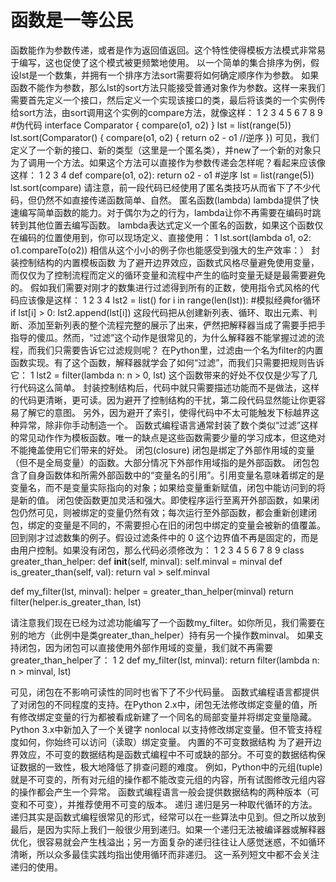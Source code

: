 
# 函数是一等公民
函数能作为参数传递，或者是作为返回值返回。这个特性使得模板方法模式非常易于编写，这也促使了这个模式被更频繁地使用。
以一个简单的集合排序为例，假设lst是一个数集，并拥有一个排序方法sort需要将如何确定顺序作为参数。
如果函数不能作为参数，那么lst的sort方法只能接受普通对象作为参数。这样一来我们需要首先定义一个接口，然后定义一个实现该接口的类，最后将该类的一个实例传给sort方法，由sort调用这个实例的compare方法，就像这样：
1
2
3
4
5
6
7
8
9
#伪代码
interface Comparator {
    compare(o1, o2)
}
lst = list(range(5))
lst.sort(Comparator() {
    compare(o1, o2) {
        return o2 - o1 //逆序
})
可见，我们定义了一个新的接口、新的类型（这里是一个匿名类），并new了一个新的对象只为了调用一个方法。如果这个方法可以直接作为参数传递会怎样呢？看起来应该像这样：
1
2
3
4
def compare(o1, o2): 
    return o2 - o1 #逆序 
lst = list(range(5)) 
lst.sort(compare)
请注意，前一段代码已经使用了匿名类技巧从而省下了不少代码，但仍然不如直接传递函数简单、自然。
匿名函数(lambda)
lambda提供了快速编写简单函数的能力。对于偶尔为之的行为，lambda让你不再需要在编码时跳转到其他位置去编写函数。
lambda表达式定义一个匿名的函数，如果这个函数仅在编码的位置使用到，你可以现场定义、直接使用：
1
lst.sort(lambda o1, o2: o1.compareTo(o2))
相信从这个小小的例子你也能感受到强大的生产效率：）
封装控制结构的内置模板函数
为了避开边界效应，函数式风格尽量避免使用变量，而仅仅为了控制流程而定义的循环变量和流程中产生的临时变量无疑是最需要避免的。
假如我们需要对刚才的数集进行过滤得到所有的正数，使用指令式风格的代码应该像是这样：
1
2
3
4
lst2 = list()
for i in range(len(lst)): #模拟经典for循环
    if lst[i] > 0:
        lst2.append(lst[i])
这段代码把从创建新列表、循环、取出元素、判断、添加至新列表的整个流程完整的展示了出来，俨然把解释器当成了需要手把手指导的傻瓜。然而，“过滤”这个动作是很常见的，为什么解释器不能掌握过滤的流程，而我们只需要告诉它过滤规则呢？
在Python里，过滤由一个名为filter的内置函数实现。有了这个函数，解释器就学会了如何“过滤”，而我们只需要把规则告诉它：
1
lst2 = filter(lambda n: n > 0, lst)
这个函数带来的好处不仅仅是少写了几行代码这么简单。
封装控制结构后，代码中就只需要描述功能而不是做法，这样的代码更清晰，更可读。因为避开了控制结构的干扰，第二段代码显然能让你更容易了解它的意图。
另外，因为避开了索引，使得代码中不太可能触发下标越界这种异常，除非你手动制造一个。
函数式编程语言通常封装了数个类似“过滤”这样的常见动作作为模板函数。唯一的缺点是这些函数需要少量的学习成本，但这绝对不能掩盖使用它们带来的好处。
闭包(closure)
闭包是绑定了外部作用域的变量（但不是全局变量）的函数。大部分情况下外部作用域指的是外部函数。
闭包包含了自身函数体和所需外部函数中的“变量名的引用”。引用变量名意味着绑定的是变量名，而不是变量实际指向的对象；如果给变量重新赋值，闭包中能访问到的将是新的值。
闭包使函数更加灵活和强大。即使程序运行至离开外部函数，如果闭包仍然可见，则被绑定的变量仍然有效；每次运行至外部函数，都会重新创建闭包，绑定的变量是不同的，不需要担心在旧的闭包中绑定的变量会被新的值覆盖。
回到刚才过滤数集的例子。假设过滤条件中的 0 这个边界值不再是固定的，而是由用户控制。如果没有闭包，那么代码必须修改为：
1
2
3
4
5
6
7
8
9
class greater_than_helper:
    def __init__(self, minval):
        self.minval = minval
    def is_greater_than(self, val):
        return val > self.minval
 
def my_filter(lst, minval):
    helper = greater_than_helper(minval)
    return filter(helper.is_greater_than, lst)

请注意我们现在已经为过滤功能编写了一个函数my_filter。如你所见，我们需要在别的地方（此例中是类greater_than_helper）持有另一个操作数minval。
如果支持闭包，因为闭包可以直接使用外部作用域的变量，我们就不再需要greater_than_helper了：
1
2
def my_filter(lst, minval): 
    return filter(lambda n: n > minval, lst)

可见，闭包在不影响可读性的同时也省下了不少代码量。
函数式编程语言都提供了对闭包的不同程度的支持。在Python 2.x中，闭包无法修改绑定变量的值，所有修改绑定变量的行为都被看成新建了一个同名的局部变量并将绑定变量隐藏。Python 3.x中新加入了一个关键字 nonlocal 以支持修改绑定变量。但不管支持程度如何，你始终可以访问（读取）绑定变量。
内置的不可变数据结构
为了避开边界效应，不可变的数据结构是函数式编程中不可或缺的部分。不可变的数据结构保证数据的一致性，极大地降低了排查问题的难度。
例如，Python中的元组(tuple)就是不可变的，所有对元组的操作都不能改变元组的内容，所有试图修改元组内容的操作都会产生一个异常。
函数式编程语言一般会提供数据结构的两种版本（可变和不可变），并推荐使用不可变的版本。
递归
递归是另一种取代循环的方法。递归其实是函数式编程很常见的形式，经常可以在一些算法中见到。但之所以放到最后，是因为实际上我们一般很少用到递归。如果一个递归无法被编译器或解释器优化，很容易就会产生栈溢出；另一方面复杂的递归往往让人感觉迷惑，不如循环清晰，所以众多最佳实践均指出使用循环而非递归。
这一系列短文中都不会关注递归的使用。
